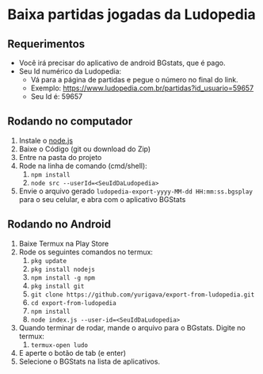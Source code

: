# Baixa partidas jogadas da Ludopedia
## Requerimentos
* Você irá precisar do aplicativo de android BGstats, que é pago.
* Seu Id numérico da Ludopedia:
	* Vá para a página de partidas e pegue o número no final do link.
	* Exemplo: https://www.ludopedia.com.br/partidas?id_usuario=59657
	* Seu Id é: 59657
## Rodando no computador
1. Instale o [node.js](https://nodejs.org/en/download/)
2. Baixe o Código (git ou download do Zip)
3. Entre na pasta do projeto
4. Rode na linha de comando (cmd/shell):
	1. `npm install`
	2. `node src --userId=<SeuIdDaLudopedia>`
5. Envie o arquivo gerado `ludopedia-export-yyyy-MM-dd HH:mm:ss.bgsplay` para o seu celular, e abra com o aplicativo BGStats

## Rodando no Android
1. Baixe Termux na Play Store
2. Rode os seguintes comandos no termux:
    1. `pkg update`
    2. `pkg install nodejs`
    3. `npm install -g npm`
    4. `pkg install git`
    5. `git clone https://github.com/yurigava/export-from-ludopedia.git`
    6. `cd export-from-ludopedia`
    7. `npm install`
    8. `node index.js --user-id=<SeuIdDaLudopedia>`
3. Quando terminar de rodar, mande o arquivo para o BGstats. Digite no termux:
    1. `termux-open ludo`
4. E aperte o botão de tab (e enter)
5. Selecione o BGStats na lista de aplicativos.
